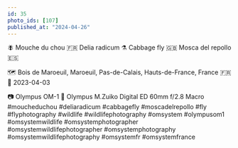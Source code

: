 ```yaml
---
id: 35
photo_ids: [107]
published_at: "2024-04-26"
---
```

🪰 
Mouche du chou 🇫🇷
Delia radicum ⚗️
Cabbage fly 🇬🇧
Mosca del repollo 🇪🇸

🗺️ Bois de Maroeuil, Maroeuil, Pas-de-Calais, Hauts-de-France, France 🇫🇷
📅 2023-04-03

📷 Olympus OM-1
🔭 Olympus M.Zuiko Digital ED 60mm f/2.8 Macro
#moucheduchou #deliaradicum #cabbagefly #moscadelrepollo #fly #flyphotography #wildlife #wildlifephotography #omsystem #olympusom1 #omsystemwildlife #omsystemphotographer #omsystemwildlifephotographer #omsystemphotography #omsystemwildlifephotography #omsystemfr #omsystemfrance